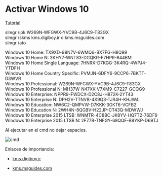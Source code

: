 # Activar Windows 10
[Tutorial](https://www.youtube.com/watch?v=pfvUqJ5JKqg)

slmgr /ipk W269N-WFGWX-YVC9B-4J6C9-T83GX   
slmgr /skms kms.digiboy.ir         o            kms.msguides.com   
slmgr /ato 

Windows 10 Home: TX9XD-98N7V-6WMQ6-BX7FG-H8Q99   
Windows 10 Home N: 3KHY7-WNT83-DGQKR-F7HPR-844BM   
Windows 10 Home Single Language: 7HNRX-D7KGG-3K4RQ-4WPJ4-YTDFH   
Windows 10 Home Country Specific: PVMJN-6DFY6-9CCP6-7BKTT-D3WVR   
Windows 10 Professional: W269N-WFGWX-YVC9B-4J6C9-T83GX   
Windows 10 Professional N: MH37W-N47XK-V7XM9-C7227-GCQG9   
Windows 10 Enterprise: NPPR9-FWDCX-D2C8J-H872K-2YT43   
Windows 10 Enterprise N: DPH2V-TTNVB-4X9Q3-TJR4H-KHJW4   
Windows 10 Education: NW6C2-QMPVW-D7KKK-3GKT6-VCFB2   
Windows 10 Education N: 2WH4N-8QGBV-H22JP-CT43Q-MDWWJ   
Windows 10 Enterprise 2015 LTSB: WNMTR-4C88C-JK8YV-HQ7T2-76DF9   
Windows 10 Enterprise 2015 LTSB N: 2F77B-TNFGY-69QQF-B8YKP-D69TJ  


Al ejecutar en el cmd no dejar espacios.   

![cmd](https://i.postimg.cc/tJ7LJmDw/activaci-n.png)


Enlaces de importancia: 
- [kms.digiboy.ir](https://www.youtube.com/redirect?event=comments&redir_token=QUFFLUhqa2lLekRIZXduWkdneWxyTHRLbTNVNGRzSXNOZ3xBQ3Jtc0tuTE8zd0k5MktDWEFGa0xzcHJ2OHM2R1Q2bG1UOXpibm5YaXFNRFZadEhwRy1PV1o5dVNRLVY4NEQ3R3cteWZRRWlyRGlTLV91MUVEamtRYThNYWZjd3JUVEZXZ1JKUE5YR1FqSmpwX0lTZnV5aDdoQQ&q=http%3A%2F%2Fkms.digiboy.ir%2F&stzid=UgwqlUvcVqvH4bfAHtp4AaABAg)

- [kms.msguides.com](https://www.youtube.com/redirect?event=comments&redir_token=QUFFLUhqbE5YQk1jQmVfR3BtVkFtQUJUbjgwanh5SUhKZ3xBQ3Jtc0ttLW9TT1U0aV9QSjdDcXl2V0hNVG5yT1lYWVpWT0J3clQ2Y3pqd05UMVhuWDVrX3I2ZGEwLUJERGRhN0NydzhXbVdHUEliUktPWW5kcWRvUmh5RkJzS3ByZkR1SEZtTDk5QXo3UEJXWVgtUC1GazVhSQ&q=http%3A%2F%2Fkms.msguides.com%2F&stzid=UgwqlUvcVqvH4bfAHtp4AaABAg)